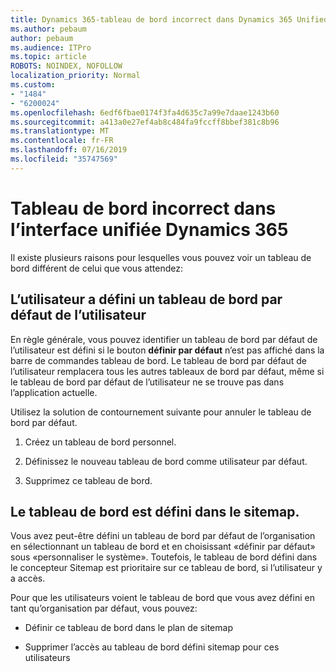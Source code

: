 ```yaml
---
title: Dynamics 365-tableau de bord incorrect dans Dynamics 365 Unified interface
ms.author: pebaum
author: pebaum
ms.audience: ITPro
ms.topic: article
ROBOTS: NOINDEX, NOFOLLOW
localization_priority: Normal
ms.custom:
- "1484"
- "6200024"
ms.openlocfilehash: 6edf6fbae0174f3fa4d635c7a99e7daae1243b60
ms.sourcegitcommit: a413a0e27ef4ab8c484fa9fccff8bbef381c8b96
ms.translationtype: MT
ms.contentlocale: fr-FR
ms.lasthandoff: 07/16/2019
ms.locfileid: "35747569"
---
```

# <a name="wrong-dashboard-shows-in-dynamics-365-unified-interface"></a>Tableau de bord incorrect dans l’interface unifiée Dynamics 365

Il existe plusieurs raisons pour lesquelles vous pouvez voir un tableau de bord différent de celui que vous attendez:

## <a name="the-user-has-set-a-user-default-dashboard"></a>L’utilisateur a défini un tableau de bord par défaut de l’utilisateur 

En règle générale, vous pouvez identifier un tableau de bord par défaut de l’utilisateur est défini si le bouton **définir par défaut** n’est pas affiché dans la barre de commandes tableau de bord. Le tableau de bord par défaut de l’utilisateur remplacera tous les autres tableaux de bord par défaut, même si le tableau de bord par défaut de l’utilisateur ne se trouve pas dans l’application actuelle.

Utilisez la solution de contournement suivante pour annuler le tableau de bord par défaut.

1. Créez un tableau de bord personnel.

2. Définissez le nouveau tableau de bord comme utilisateur par défaut.

3. Supprimez ce tableau de bord.

## <a name="the-dashboard-is-set-in-the-sitemap"></a>Le tableau de bord est défini dans le sitemap.

Vous avez peut-être défini un tableau de bord par défaut de l’organisation en sélectionnant un tableau de bord et en choisissant «définir par défaut» sous «personnaliser le système». Toutefois, le tableau de bord défini dans le concepteur Sitemap est prioritaire sur ce tableau de bord, si l’utilisateur y a accès.

Pour que les utilisateurs voient le tableau de bord que vous avez défini en tant qu’organisation par défaut, vous pouvez:

* Définir ce tableau de bord dans le plan de sitemap

* Supprimer l’accès au tableau de bord défini sitemap pour ces utilisateurs
